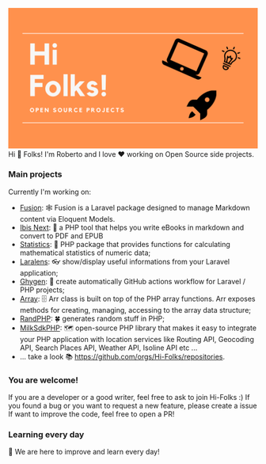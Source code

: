 ![Hi Folks!](https://raw.githubusercontent.com/Hi-Folks/.github/main/hi-folks-cover.png)
Hi 👋 Folks!
I'm Roberto and I love :heart: working on Open Source side projects.

### Main projects
Currently I'm working on:
- [Fusion](https://github.com/Hi-Folks/fusion): 🕸️ Fusion is a Laravel package designed to manage Markdown content via Eloquent Models.
- [Ibis Next](https://github.com/Hi-Folks/ibis-next): 📖 a PHP tool that helps you write eBooks in markdown and convert to PDF and EPUB
- [Statistics](https://github.com/Hi-Folks/statistics): :abacus: PHP package that provides functions for calculating mathematical statistics of numeric data;
- [Laralens](https://github.com/Hi-Folks/lara-lens): :eyeglasses: show/display useful informations from your Laravel application;
- [Ghygen](https://github.com/Hi-Folks/gh-actions-yaml-generator): :robot: create automatically GitHub actions workflow for Laravel / PHP projects;
- [Array](https://github.com/Hi-Folks/array): 🗄️ Arr class is built on top of the PHP array functions. Arr exposes methods for creating, managing, accessing to the array data structure;
- [RandPHP](https://github.com/Hi-Folks/rando-php): :four_leaf_clover: generates random stuff in PHP;
- [MilkSdkPHP](https://github.com/Hi-Folks/milk-sdk-php): :world_map: open-source PHP library that makes it easy to integrate your PHP application with location services like Routing API, Geocoding API, Search Places API, Weather API, Isoline API etc ...
- ... take a look :books: https://github.com/orgs/Hi-Folks/repositories.

### You are welcome!
If you are a developer or a good writer, feel free to ask to join Hi-Folks :)
If you found a bug or you want to request a new feature, please create a issue
If want to improve the code, feel free to open a PR!

### Learning every day
:pray: We are here to improve and learn every day!

